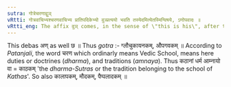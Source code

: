 ```yaml
---
sutra: गोत्रेचरणाद्वुञ्
vRtti: गोत्रवाचिभ्यश्चरणवाचिभ्य प्रातिपदिकेभ्यो वुञ्प्रत्ययो भवति तस्येदमित्येतस्मिन्विषये, ऽणोपवादः ॥
vRtti_eng: The affix वुञ् comes, in the sense of \"this is his\", after the words denoting Family-names or names of Vedic Schools.
---
```

This debas अण् as well छ ॥ Thus _gotra_ :- ग्लौचुकायनकम्, औपगवकम् ॥ According to _Patanjali_, the word चरण which ordinarly means Vedic School, means here duties or doctrines (_dharma_), and traditions (_amnaya_). Thus कठानां धर्म आम्नायो वा = काठकम् 'the _dharma_-_Sutras_ or the tradition belonging to the school of _Kathas_'.  So also कालापकम्, मौदकम्, पैप्पलादकम् ॥
